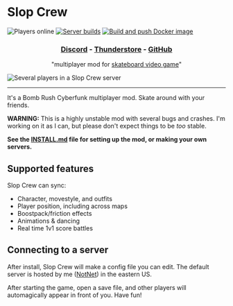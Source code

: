 # Slop Crew

![Players online](https://img.shields.io/badge/dynamic/json?url=https%3A%2F%2Fsloppers.club%2Fapi%2Fmetrics&query=%24.connections&label=players%20online) [![Server builds](https://github.com/SlopCrew/SlopCrew/actions/workflows/server-build.yml/badge.svg?branch=main)](https://github.com/SlopCrew/SlopCrew/actions/workflows/server-build.yml) [![Build and push Docker image](https://github.com/SlopCrew/SlopCrew/actions/workflows/docker-build.yml/badge.svg)](https://github.com/SlopCrew/SlopCrew/actions/workflows/docker-build.yml)

<h3 align="center">
  <a href="https://discord.gg/a2nVaZGGNz">Discord</a>
  - <a href="https://thunderstore.io/c/bomb-rush-cyberfunk/p/NotNet/SlopCrew/">Thunderstore</a>
  - <a href="https://github.com/NotNet/SlopCrew">GitHub</a>
</h3>

<p align="center">
  "multiplayer mod for <a href="https://store.steampowered.com/app/1353230/Bomb_Rush_Cyberfunk/">skateboard video game</a>"
</p>

![Several players in a Slop Crew server](https://namazu.photos/i/a7rb2n7s.png)

---


It's a Bomb Rush Cyberfunk multiplayer mod. Skate around with your friends.

**WARNING:** This is a highly unstable mod with several bugs and crashes. I'm working on it as I can, but please don't expect things to be *too* stable.

**See the [INSTALL.md](https://github.com/SlopCrew/SlopCrew/blob/main/INSTALL.md) file for setting up the mod, or making your own servers.**

## Supported features

Slop Crew can sync:

- Character, movestyle, and outfits
- Player position, including across maps
- Boostpack/friction effects
- Animations & dancing
- Real time 1v1 score battles

## Connecting to a server

After install, Slop Crew will make a config file you can edit. The default server is hosted by me ([NotNet](https://n2.pm/)) in the eastern US.

After starting the game, open a save file, and other players will automagically appear in front of you. Have fun!
